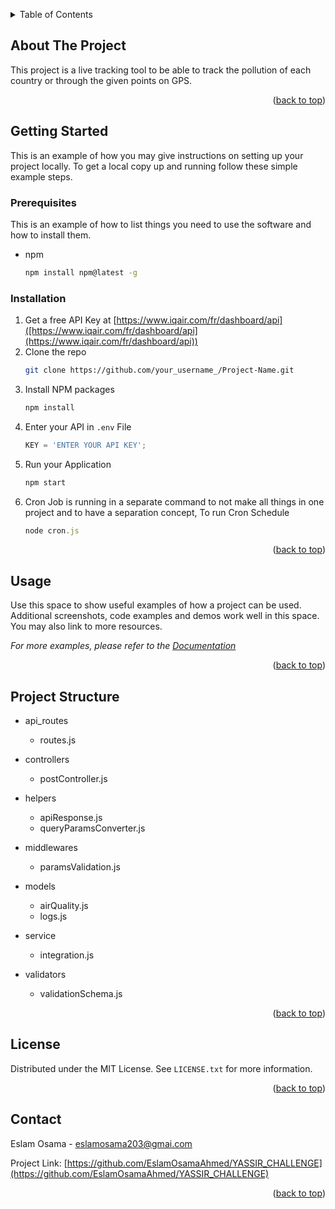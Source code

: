<a name="readme-top"></a>

<!-- TABLE OF CONTENTS -->
<details>
  <summary>Table of Contents</summary>
  <ol>
    <li>
      <a href="#about-the-project">About The Project</a>
      <ul>
        <li><a href="#built-with">Built With</a></li>
      </ul>
    </li>
    <li>
      <a href="#getting-started">Getting Started</a>
      <ul>
        <li><a href="#prerequisites">Prerequisites</a></li>
        <li><a href="#installation">Installation</a></li>
      </ul>
    </li>
    <li><a href="#usage">Usage</a></li>
    <li><a href="#contact">Contact</a></li>
  </ol>
</details>



<!-- ABOUT THE PROJECT -->
## About The Project

This project is a live tracking tool to be able to track the pollution of each country or through the given points on GPS.

<p align="right">(<a href="#readme-top">back to top</a>)</p>

<!-- GETTING STARTED -->
## Getting Started

This is an example of how you may give instructions on setting up your project locally.
To get a local copy up and running follow these simple example steps.

### Prerequisites

This is an example of how to list things you need to use the software and how to install them.
* npm
  ```sh
  npm install npm@latest -g
  ```

### Installation

1. Get a free API Key at [https://www.iqair.com/fr/dashboard/api]([https://www.iqair.com/fr/dashboard/api](https://www.iqair.com/fr/dashboard/api))
2. Clone the repo
   ```sh
   git clone https://github.com/your_username_/Project-Name.git
   ```
3. Install NPM packages
   ```sh
   npm install
   ```
4. Enter your API in `.env` File
   ```js
   KEY = 'ENTER YOUR API KEY';
   ```
5. Run your Application
   ```js
   npm start
   ```
6. Cron Job is running in a separate command to not make all things in one project and to have a separation concept, To run Cron Schedule
   ```js
   node cron.js
   ```

<p align="right">(<a href="#readme-top">back to top</a>)</p>



<!-- USAGE EXAMPLES -->
## Usage

Use this space to show useful examples of how a project can be used. Additional screenshots, code examples and demos work well in this space. You may also link to more resources.

_For more examples, please refer to the [Documentation](https://example.com)_

<p align="right">(<a href="#readme-top">back to top</a>)</p>

<!-- Project Structure -->
## Project Structure

- api_routes
  - routes.js
    
- controllers
  - postController.js
    
- helpers
  - apiResponse.js
  - queryParamsConverter.js
    
- middlewares
  - paramsValidation.js
    
- models
  - airQuality.js
  - logs.js
    
- service
  - integration.js
    
- validators
  - validationSchema.js

<p align="right">(<a href="#readme-top">back to top</a>)</p>

<!-- LICENSE -->
## License

Distributed under the MIT License. See `LICENSE.txt` for more information.

<p align="right">(<a href="#readme-top">back to top</a>)</p>



<!-- CONTACT -->
## Contact

Eslam Osama - eslamosama203@gmai.com

Project Link: [https://github.com/EslamOsamaAhmed/YASSIR_CHALLENGE](https://github.com/EslamOsamaAhmed/YASSIR_CHALLENGE)

<p align="right">(<a href="#readme-top">back to top</a>)</p>
